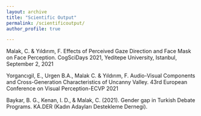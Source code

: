 ```yaml
---
layout: archive
title: "Scientific Output"
permalink: /scientificoutput/
author_profile: true

---
```


Malak, C. & Yıldırım, F.  Effects of Perceived Gaze Direction and Face Mask on Face Perception. CogSciDays 2021, Yeditepe University, Istanbul, September 2, 2021

Yorgancıgil, E., Urgen B.A., Malak C. & Yıldırım, F.  Audio-Visual Components and Cross-Generation Characteristics of Uncanny Valley. 43rd European Conference on Visual Perception-ECVP 2021

Baykar, B. G., Kenan, I. D., & Malak, C. (2021). Gender gap in Turkish Debate Programs. KA.DER (Kadın Adayları Destekleme Dernegi). 
